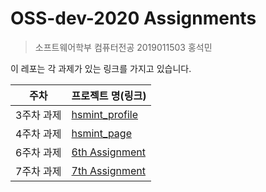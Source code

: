 # OSS-dev-2020 Assignments

> 소프트웨어학부 컴퓨터전공 2019011503 홍석민

이 레포는 각 과제가 있는 링크를 가지고 있습니다.

|주차|프로젝트 명(링크)|
|-|-|
|3주차 과제|[hsmint_profile](https://github.com/lattecode/hsmint_profile)|
|4주차 과제|[hsmint_page](https://hsmint.github.io/)|
|6주차 과제|[6th Assignment](https://github.com/hsmint/hsmint.github.io/6th)|
|7주차 과제|[7th Assignment](https://github.com/hsmint/hsmint.github.io/7th)|
